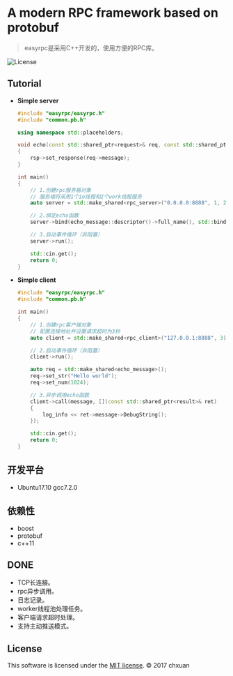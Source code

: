 A modern RPC framework based on protobuf 
===============================================

> easyrpc是采用C++开发的，使用方便的RPC库。

![License][1] 

## Tutorial

* **Simple server**

    ```cpp
    #include "easyrpc/easyrpc.h"
    #include "common.pb.h"
    
    using namespace std::placeholders;

    void echo(const std::shared_ptr<request>& req, const std::shared_ptr<response>& rsp)
    {
        rsp->set_response(req->message);
    }
    
    int main()
    {
        // 1.创建rpc服务器对象
        // 服务端将采用1个io线程和2个work线程服务
        auto server = std::make_shared<rpc_server>("0.0.0.0:8888", 1, 2);

        // 2.绑定echo函数
        server->bind(echo_message::descriptor()->full_name(), std::bind(echo, _1, _2));
    
        // 3.启动事件循环（非阻塞）
        server->run();

        std::cin.get();
        return 0;
    }
    ```
    
* **Simple client**
    ```cpp
    #include "easyrpc/easyrpc.h"
    #include "common.pb.h"
    
    int main()
    {   
        // 1.创建rpc客户端对象
        // 配置连接地址并设置请求超时为3秒
        auto client = std::make_shared<rpc_client>("127.0.0.1:8888", 3);

        // 2.启动事件循环（非阻塞）
        client->run();
    
        auto req = std::make_shared<echo_message>();
        req->set_str("Hello world");
        req->set_num(1024);

        // 3.异步调用echo函数
        client->call(message, [](const std::shared_ptr<result>& ret)
        {
            log_info << ret->message->DebugString();
        });
    
        std::cin.get();
        return 0;
    }
    ```

## 开发平台

* Ubuntu17.10 gcc7.2.0

## 依赖性

* boost
* protobuf
* c++11

## DONE

* TCP长连接。
* rpc异步调用。
* 日志记录。
* worker线程池处理任务。
* 客户端请求超时处理。
* 支持主动推送模式。

## License
This software is licensed under the [MIT license][2]. © 2017 chxuan


  [1]: http://img.shields.io/badge/license-MIT-blue.svg?style=flat-square
  [2]: https://github.com/chxuan/easyrpc/blob/master/LICENSE
